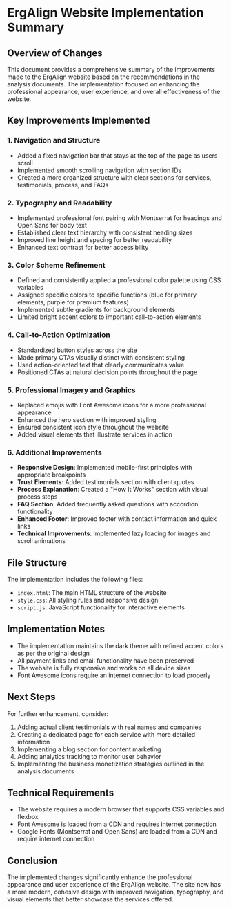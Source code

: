 # ErgAlign Website Implementation Summary

## Overview of Changes
This document provides a comprehensive summary of the improvements made to the ErgAlign website based on the recommendations in the analysis documents. The implementation focused on enhancing the professional appearance, user experience, and overall effectiveness of the website.

## Key Improvements Implemented

### 1. Navigation and Structure
- Added a fixed navigation bar that stays at the top of the page as users scroll
- Implemented smooth scrolling navigation with section IDs
- Created a more organized structure with clear sections for services, testimonials, process, and FAQs

### 2. Typography and Readability
- Implemented professional font pairing with Montserrat for headings and Open Sans for body text
- Established clear text hierarchy with consistent heading sizes
- Improved line height and spacing for better readability
- Enhanced text contrast for better accessibility

### 3. Color Scheme Refinement
- Defined and consistently applied a professional color palette using CSS variables
- Assigned specific colors to specific functions (blue for primary elements, purple for premium features)
- Implemented subtle gradients for background elements
- Limited bright accent colors to important call-to-action elements

### 4. Call-to-Action Optimization
- Standardized button styles across the site
- Made primary CTAs visually distinct with consistent styling
- Used action-oriented text that clearly communicates value
- Positioned CTAs at natural decision points throughout the page

### 5. Professional Imagery and Graphics
- Replaced emojis with Font Awesome icons for a more professional appearance
- Enhanced the hero section with improved styling
- Ensured consistent icon style throughout the website
- Added visual elements that illustrate services in action

### 6. Additional Improvements
- **Responsive Design**: Implemented mobile-first principles with appropriate breakpoints
- **Trust Elements**: Added testimonials section with client quotes
- **Process Explanation**: Created a "How It Works" section with visual process steps
- **FAQ Section**: Added frequently asked questions with accordion functionality
- **Enhanced Footer**: Improved footer with contact information and quick links
- **Technical Improvements**: Implemented lazy loading for images and scroll animations

## File Structure
The implementation includes the following files:
- `index.html`: The main HTML structure of the website
- `style.css`: All styling rules and responsive design
- `script.js`: JavaScript functionality for interactive elements

## Implementation Notes
- The implementation maintains the dark theme with refined accent colors as per the original design
- All payment links and email functionality have been preserved
- The website is fully responsive and works on all device sizes
- Font Awesome icons require an internet connection to load properly

## Next Steps
For further enhancement, consider:
1. Adding actual client testimonials with real names and companies
2. Creating a dedicated page for each service with more detailed information
3. Implementing a blog section for content marketing
4. Adding analytics tracking to monitor user behavior
5. Implementing the business monetization strategies outlined in the analysis documents

## Technical Requirements
- The website requires a modern browser that supports CSS variables and flexbox
- Font Awesome is loaded from a CDN and requires internet connection
- Google Fonts (Montserrat and Open Sans) are loaded from a CDN and require internet connection

## Conclusion
The implemented changes significantly enhance the professional appearance and user experience of the ErgAlign website. The site now has a more modern, cohesive design with improved navigation, typography, and visual elements that better showcase the services offered.
